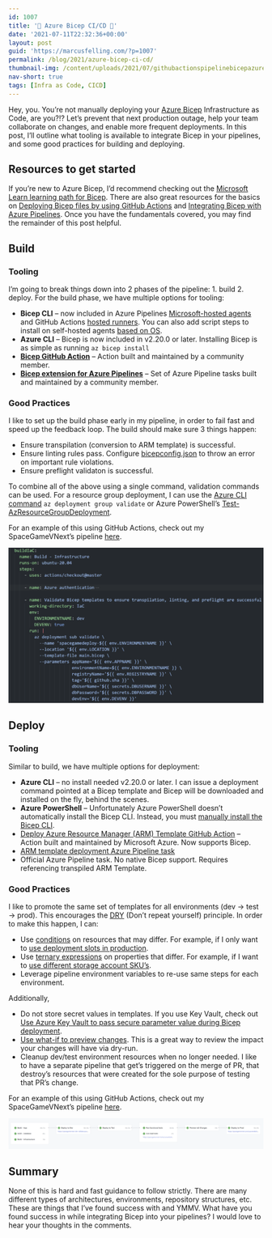 ```yaml
---
id: 1007
title: '💪 Azure Bicep CI/CD 🚀'
date: '2021-07-11T22:32:36+00:00'
layout: post
guid: 'https://marcusfelling.com/?p=1007'
permalink: /blog/2021/azure-bicep-ci-cd/
thumbnail-img: /content/uploads/2021/07/githubactionspipelinebicepazure.png
nav-short: true
tags: [Infra as Code, CICD]
---
```


Hey, you. You’re not manually deploying your [Azure Bicep](https://docs.microsoft.com/en-us/azure/azure-resource-manager/bicep/overview) Infrastructure as Code, are you?!? Let’s prevent that next production outage, help your team collaborate on changes, and enable more frequent deployments. In this post, I’ll outline what tooling is available to integrate Bicep in your pipelines, and some good practices for building and deploying.

## Resources to get started

If you’re new to Azure Bicep, I’d recommend checking out the [Microsoft Learn learning path for Bicep](https://docs.microsoft.com/en-us/learn/paths/bicep-deploy/). There are also great resources for the basics on [Deploying Bicep files by using GitHub Actions](https://docs.microsoft.com/en-us/azure/azure-resource-manager/bicep/deploy-github-actions) and [Integrating Bicep with Azure Pipelines](https://docs.microsoft.com/en-us/azure/azure-resource-manager/bicep/add-template-to-azure-pipelines). Once you have the fundamentals covered, you may find the remainder of this post helpful.

## Build 

### Tooling

I’m going to break things down into 2 phases of the pipeline: 1. build 2. deploy. For the build phase, we have multiple options for tooling:

- **Bicep CLI** – now included in Azure Pipelines [Microsoft-hosted agents](https://docs.microsoft.com/en-us/azure/devops/pipelines/agents/hosted?view=azure-devops&tabs=yaml) and GitHub Actions [hosted runners](https://docs.github.com/en/actions/using-github-hosted-runners/about-github-hosted-runners). You can also add script steps to install on self-hosted agents [based on OS](https://docs.microsoft.com/en-us/azure/azure-resource-manager/bicep/install#install-manually).
- **Azure CLI** – Bicep is now included in v2.20.0 or later. Installing Bicep is as simple as running `az bicep install`
- [**Bicep GitHub Action**](https://github.com/marketplace/actions/bicep-build) – Action built and maintained by a community member.
- [**Bicep extension for Azure Pipelines**](https://marketplace.visualstudio.com/items?itemName=piraces.bicep-tasks) – Set of Azure Pipeline tasks built and maintained by a community member.

### Good Practices

I like to set up the build phase early in my pipeline, in order to fail fast and speed up the feedback loop. The build should make sure 3 things happen:

- Ensure transpilation (conversion to ARM template) is successful.
- Ensure linting rules pass. Configure [bicepconfig.json](https://docs.microsoft.com/en-us/azure/azure-resource-manager/bicep/linter#customize-linter) to throw an error on important rule violations.
- Ensure preflight validaton is successful.

To combine all of the above using a single command, validation commands can be used. For a resource group deployment, I can use the [Azure CLI command](https://docs.microsoft.com/cli/azure/deployment/group?view=azure-cli-latest#az_deployment_group_validate) `az deployment group validate` or Azure PowerShell’s [Test-AzResourceGroupDeployment](https://docs.microsoft.com/en-us/powershell/module/az.resources/test-azresourcegroupdeployment).

For an example of this using GitHub Actions, check out my SpaceGameVNext’s pipeline [here](https://github.com/MarcusFelling/demo-space-game-vnext/blob/12b081894b10b581bdfeaedfce69a0f5165891b3/.github/workflows/pipeline.yml#L83).

![](/content/uploads/2021/07/buildBicepValidatePipeline-1024x623.png)

## Deploy

### Tooling

Similar to build, we have multiple options for deployment:

- **Azure CLI** – no install needed v2.20.0 or later. I can issue a deployment command pointed at a Bicep template and Bicep will be downloaded and installed on the fly, behind the scenes.
- **Azure PowerShell** – Unfortunately Azure PowerShell doesn’t automatically install the Bicep CLI. Instead, you must [manually install the Bicep CLI](https://docs.microsoft.com/en-us/azure/azure-resource-manager/bicep/install#install-manually).
- [Deploy Azure Resource Manager (ARM) Template GitHub Action](https://github.com/marketplace/actions/deploy-azure-resource-manager-arm-template) – Action built and maintained by Microsoft Azure. Now supports Bicep.
- [ARM template deployment Azure Pipeline task](https://github.com/microsoft/azure-pipelines-tasks/tree/master/Tasks/AzureResourceManagerTemplateDeploymentV3) 
- Official Azure Pipeline task. No native Bicep support. Requires referencing transpiled ARM Template.

### Good Practices

I like to promote the same set of templates for all environments (dev -> test -> prod). This encourages the [DRY](https://en.wikipedia.org/wiki/Don%27t_repeat_yourself) (Don’t repeat yourself) principle. In order to make this happen, I can:

- Use [conditions](https://docs.microsoft.com/en-us/azure/azure-resource-manager/bicep/conditional-resource-deployment) on resources that may differ. For example, if I only want to [use deployment slots in production](https://github.com/MarcusFelling/Demo.SpaceGamevNext/blob/12b081894b10b581bdfeaedfce69a0f5165891b3/IaC/webapp.bicep#L96).
- Use [ternary expressions](https://docs.microsoft.com/en-us/azure/azure-resource-manager/bicep/operators-logical) on properties that differ. For example, if I want to [use different storage account SKU’s](https://github.com/Azure/bicep/blob/main/docs/tutorial/03-using-expressions.md#using-the-ternary-operator).
- Leverage pipeline environment variables to re-use same steps for each environment.

Additionally,

- Do not store secret values in templates. If you use Key Vault, check out [Use Azure Key Vault to pass secure parameter value during Bicep deployment](https://docs.microsoft.com/en-us/azure/azure-resource-manager/bicep/key-vault-parameter?tabs=azure-cli).
- [Use what-if to preview changes](https://docs.microsoft.com/en-us/learn/modules/arm-template-whatif/). This is a great way to review the impact your changes will have via dry-run.
- Cleanup dev/test environment resources when no longer needed. I like to have a separate pipeline that get’s triggered on the merge of PR, that destroy’s resources that were created for the sole purpose of testing that PR’s change.

For an example of this using GitHub Actions, check out my SpaceGameVNext’s pipeline [here](https://github.com/MarcusFelling/demo-space-game-vnext/blob/main/.github/workflows/pipeline.yml).

![](/content/uploads/2021/07/githubactionspipelinebicepazure-1024x123.png)

## Summary

None of this is hard and fast guidance to follow strictly. There are many different types of architectures, environments, repository structures, etc. These are things that I’ve found success with and YMMV. What have you found success in while integrating Bicep into your pipelines? I would love to hear your thoughts in the comments.